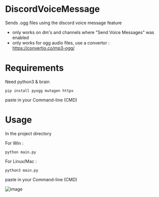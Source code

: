 # DiscordVoiceMessage
Sends .ogg files using the discord voice message feature

* only works on dm's and channels where "Send Voice Messages" was enabled
* only works for ogg audio files, use a convertor : https://convertio.co/mp3-ogg/

# Requirements
Need python3 & brain
```
pip install pyogg mutagen httpx
```
paste in your Command-line (CMD)

# Usage
In the project directory

For Win :
```
python main.py
```
For Linux/Mac :
```
python3 main.py
```
paste in your Command-line (CMD)

![image](https://user-images.githubusercontent.com/70026238/232234797-ddf181c2-6064-41e5-ab43-f56737df0448.png)

